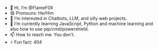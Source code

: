 - 👋 Hi, I’m @FlameF0X
- 😄 Pronouns: He/Him
- 👀 I’m interested in Chatbots, LLM, and silly web projects.
- 🌱 I’m currently learning JavaScript, Python and machine learning and also how to use pip/cmd/powershield.
- 📫 How to reach me: You don't.
- ⚡ Fun fact: 404

<!---
FlameF0X/FlameF0X is a ✨ special ✨ repository because its `README.md` (this file) appears on your GitHub profile.
You can click the Preview link to take a look at your changes.
--->
